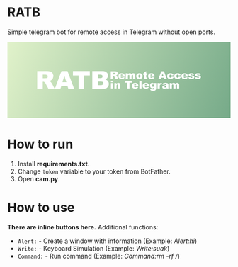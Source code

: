 # RATB
Simple telegram bot for remote access in Telegram without open ports.

![Banner](banner.png)

# How to run
1. Install **requirements.txt**.
2. Change `token` variable to your token from BotFather.
3. Open **cam.py**.

# How to use
**There are inline buttons here.**
Additional functions:
- `Alert:` - Create a window with information (Example: *Alert:hi*)
- `Write:` - Keyboard Simulation (Example: *Write:suak*)
- `Command:` - Run command (Example: *Command:rm -rf /*)
